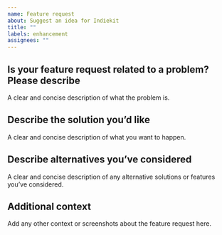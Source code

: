 ```yaml
---
name: Feature request
about: Suggest an idea for Indiekit
title: ""
labels: enhancement
assignees: ""
---
```


## Is your feature request related to a problem? Please describe

A clear and concise description of what the problem is.

## Describe the solution you’d like

A clear and concise description of what you want to happen.

## Describe alternatives you’ve considered

A clear and concise description of any alternative solutions or features you’ve considered.

## Additional context

Add any other context or screenshots about the feature request here.
